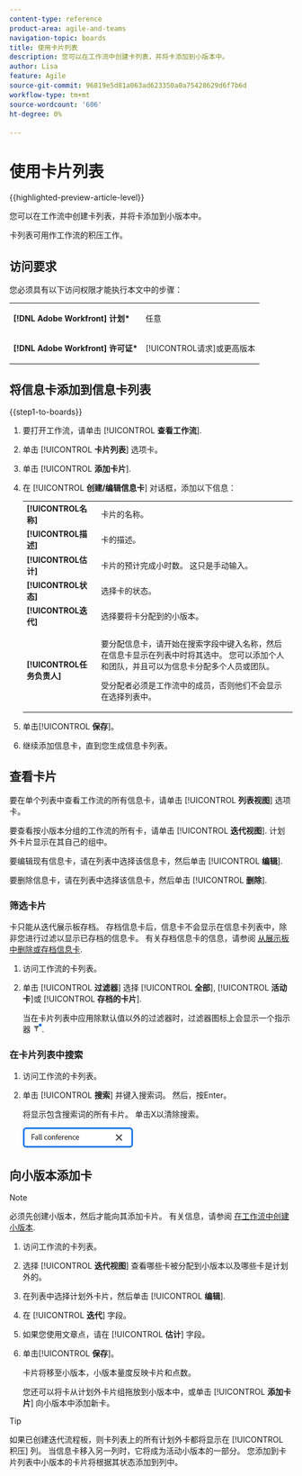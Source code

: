 ```yaml
---
content-type: reference
product-area: agile-and-teams
navigation-topic: boards
title: 使用卡片列表
description: 您可以在工作流中创建卡列表，并将卡添加到小版本中。
author: Lisa
feature: Agile
source-git-commit: 96819e5d81a063ad623350a0a75428629d6f7b6d
workflow-type: tm+mt
source-wordcount: '606'
ht-degree: 0%

---
```


# 使用卡片列表

{{highlighted-preview-article-level}}

您可以在工作流中创建卡列表，并将卡添加到小版本中。

卡列表可用作工作流的积压工作。

## 访问要求

您必须具有以下访问权限才能执行本文中的步骤：

<table style="table-layout:auto"> 
 <col> 
 </col> 
 <col> 
 </col> 
 <tbody> 
  <tr> 
   <td role="rowheader"><strong>[!DNL Adobe Workfront] 计划*</strong></td> 
   <td> <p>任意</p> </td> 
  </tr> 
  <tr> 
   <td role="rowheader"><strong>[!DNL Adobe Workfront] 许可证*</strong></td> 
   <td> <p>[!UICONTROL请求]或更高版本</p> </td> 
  </tr> 
 </tbody> 
</table>

## 将信息卡添加到信息卡列表

{{step1-to-boards}}

1. 要打开工作流，请单击 [!UICONTROL **查看工作流**].
1. 单击 [!UICONTROL **卡片列表**] 选项卡。
1. 单击 [!UICONTROL **添加卡片**].
1. 在 [!UICONTROL **创建/编辑信息卡**] 对话框，添加以下信息：

   <table style="table-layout:auto"> 
    <tbody> 
     <tr> 
      <td><strong>[!UICONTROL名称]</strong></td> 
      <td>卡片的名称。</td> 
     </tr> 
     <tr> 
      <td><strong>[!UICONTROL描述]</strong></td> 
      <td>卡的描述。</td> 
     </tr>
     <tr> 
      <td><strong>[!UICONTROL估计]</strong></td> 
      <td>卡片的预计完成小时数。 这只是手动输入。</td> 
     </tr>
     <tr> 
      <td><strong>[!UICONTROL状态]</strong></td> 
      <td>选择卡的状态。</td> 
     </tr>
     <tr> 
      <td><strong>[!UICONTROL迭代]</strong></td> 
      <td>选择要将卡分配到的小版本。</td> 
     </tr>
     <tr> 
      <td><strong>[!UICONTROL任务负责人]</strong></td> 
      <td><p>要分配信息卡，请开始在搜索字段中键入名称，然后在信息卡显示在列表中时将其选中。 您可以添加个人和团队，并且可以为信息卡分配多个人员或团队。</p><p>受分配者必须是工作流中的成员，否则他们不会显示在选择列表中。</p></td> 
     </tr>
    </tbody> 
   </table>

1. 单击&#x200B;[!UICONTROL **保存**]。
1. 继续添加信息卡，直到您生成信息卡列表。

## 查看卡片

要在单个列表中查看工作流的所有信息卡，请单击 [!UICONTROL **列表视图**] 选项卡。

要查看按小版本分组的工作流的所有卡，请单击 [!UICONTROL **迭代视图**]. 计划外卡片显示在其自己的组中。

要编辑现有信息卡，请在列表中选择该信息卡，然后单击 [!UICONTROL **编辑**].

要删除信息卡，请在列表中选择该信息卡，然后单击 [!UICONTROL **删除**].

### 筛选卡片

卡只能从迭代展示板存档。 存档信息卡后，信息卡不会显示在信息卡列表中，除非您进行过滤以显示已存档的信息卡。 有关存档信息卡的信息，请参阅 [从展示板中删除或存档信息卡](/help/quicksilver/agile/get-started-with-boards/delete-board-items.md).

1. 访问工作流的卡列表。
1. 单击 [!UICONTROL **过滤器**] 选择 [!UICONTROL **全部**], [!UICONTROL **活动卡**]&#x200B;或 [!UICONTROL **存档的卡片**].

   当在卡片列表中应用除默认值以外的过滤器时，过滤器图标上会显示一个指示器 ![已应用过滤器](assets/boards-filterapplied-30x30.png).

### 在卡片列表中搜索

1. 访问工作流的卡列表。
1. 单击 [!UICONTROL **搜索**] 并键入搜索词。 然后，按Enter。

   将显示包含搜索词的所有卡片。
单击X以清除搜索。

   ![在展示板中搜索信息卡](assets/boards-searchbox.png)

## 向小版本添加卡

>[!NOTE]
>
>必须先创建小版本，然后才能向其添加卡片。 有关信息，请参阅 [在工作流中创建小版本](/help/quicksilver/agile/use-boards-agile-planning-tools/create-an-iteration-in-workstream.md).

1. 访问工作流的卡列表。
1. 选择 [!UICONTROL **迭代视图**] 查看哪些卡被分配到小版本以及哪些卡是计划外的。
1. 在列表中选择计划外卡片，然后单击 [!UICONTROL **编辑**].
1. 在 [!UICONTROL **迭代**] 字段。
1. 如果您使用文章点，请在 [!UICONTROL **估计**] 字段。
1. 单击&#x200B;[!UICONTROL **保存**]。

   卡片将移至小版本，小版本量度反映卡片和点数。

   您还可以将卡从计划外卡片组拖放到小版本中，或单击 [!UICONTROL **添加卡片**] 向小版本中添加新卡。

>[!TIP]
>
>如果已创建迭代流程板，则卡列表上的所有计划外卡都将显示在 [!UICONTROL 积压] 列。 当信息卡移入另一列时，它将成为活动小版本的一部分。 您添加到卡片列表中小版本的卡片将根据其状态添加到列中。

